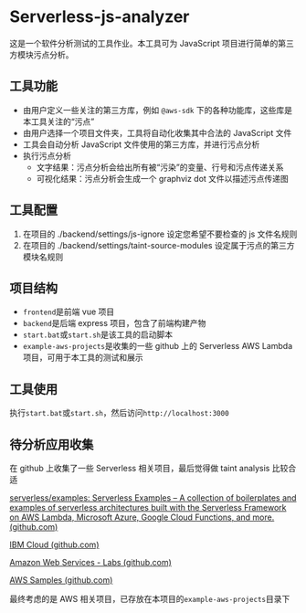 # Serverless-js-analyzer

这是一个软件分析测试的工具作业。本工具可为 JavaScript 项目进行简单的第三方模块污点分析。



## 工具功能

- 由用户定义一些关注的第三方库，例如 `@aws-sdk` 下的各种功能库，这些库是本工具关注的“污点”
- 由用户选择一个项目文件夹，工具将自动化收集其中合法的 JavaScript 文件
- 工具会自动分析 JavaScript 文件使用的第三方库，并进行污点分析
- 执行污点分析
  - 文字结果：污点分析会给出所有被“污染”的变量、行号和污点传递关系
  - 可视化结果：污点分析会生成一个 graphviz dot 文件以描述污点传递图



## 工具配置

1. 在项目的 ./backend/settings/js-ignore 设定您希望不要检查的 js 文件名规则
2. 在项目的 ./backend/settings/taint-source-modules 设定属于污点的第三方模块名规则



## 项目结构

* `frontend`是前端 vue 项目
* `backend`是后端 express 项目，包含了前端构建产物
* `start.bat`或`start.sh`是该工具的启动脚本
* `example-aws-projects`是收集的一些 github 上的 Serverless AWS Lambda 项目，可用于本工具的测试和展示



## 工具使用

执行`start.bat`或`start.sh`，然后访问`http://localhost:3000`



## 待分析应用收集

在 github 上收集了一些 Serverless 相关项目，最后觉得做 taint analysis 比较合适

[serverless/examples: Serverless Examples – A collection of boilerplates and examples of serverless architectures built with the Serverless Framework on AWS Lambda, Microsoft Azure, Google Cloud Functions, and more. (github.com)](https://github.com/serverless/examples)

[IBM Cloud (github.com)](https://github.com/IBM-Cloud?q=Serverless+openwhisk&type=all&language=&sort=stargazers)

[Amazon Web Services - Labs (github.com)](https://github.com/awslabs?q=serverless&type=all&language=javascript&sort=)

[AWS Samples (github.com)](https://github.com/orgs/aws-samples/repositories?language=javascript&page=1&q=serverless&sort=stargazers&type=all)

最终考虑的是 AWS 相关项目，已存放在本项目的`example-aws-projects`目录下


